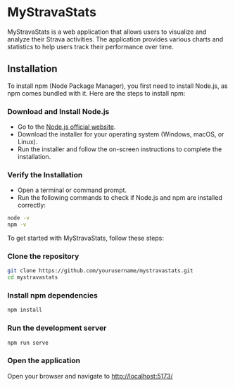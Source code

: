 # MyStravaStats

MyStravaStats is a web application that allows users to visualize and analyze their Strava activities. The application provides various charts and statistics to help users track their performance over time.

## Installation

To install npm (Node Package Manager), you first need to install Node.js, as npm comes bundled with it. Here are the steps to install npm:

### Download and Install Node.js

- Go to the [Node.js official website](https://nodejs.org/).
- Download the installer for your operating system (Windows, macOS, or Linux).
- Run the installer and follow the on-screen instructions to complete the installation.

### Verify the Installation

- Open a terminal or command prompt.
- Run the following commands to check if Node.js and npm are installed correctly:

```sh
node -v
npm -v
```

To get started with MyStravaStats, follow these steps:

### Clone the repository

```sh
git clone https://github.com/yourusername/mystravastats.git
cd mystravastats
```

### Install npm dependencies

```sh
npm install
```

### Run the development server

```sh
npm run serve
```

### Open the application

Open your browser and navigate to <http://localhost:5173/>
